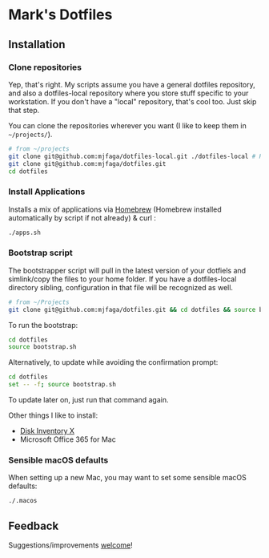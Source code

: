 # Mark's Dotfiles

## Installation

### Clone repositories

Yep, that's right. My scripts assume you have a general dotfiles repository, and
also a dotfiles-local repository where you store stuff specific to your workstation.
If you don't have a "local" repository, that's cool too. Just skip that step.

You can clone the repositories wherever you want (I like to keep them in `~/projects/`).

```bash
# from ~/projects
git clone git@github.com:mjfaga/dotfiles-local.git ./dotfiles-local # Regardles of the local dotfiles name, always putit in a dotfiles-local directory
git clone git@github.com:mjfaga/dotfiles.git
cd dotfiles
```

### Install Applications

Installs a mix of applications via [Homebrew](http://brew.sh/) (Homebrew installed
automatically by script if not already) & curl :
```bash
./apps.sh
```

### Bootstrap script

The bootstrapper script will pull in the latest version of your dotfiels and
simlink/copy the files to your home folder. If you have a dotfiles-local directory sibling,
configuration in that file will be recognized as well.

```bash
# from ~/Projects
git clone git@github.com:mjfaga/dotfiles.git && cd dotfiles && source bootstrap.sh
```

To run the bootstrap:
```bash
cd dotfiles
source bootstrap.sh
```

Alternatively, to update while avoiding the confirmation prompt:
```bash
cd dotfiles
set -- -f; source bootstrap.sh
```

To update later on, just run that command again.

Other things I like to install:
* [Disk Inventory X](http://www.derlien.com/index.html)
* Microsoft Office 365 for Mac

### Sensible macOS defaults

When setting up a new Mac, you may want to set some sensible macOS defaults:

```bash
./.macos
```

## Feedback

Suggestions/improvements [welcome](https://github.com/mjfaga/dotfiles/issues)!
